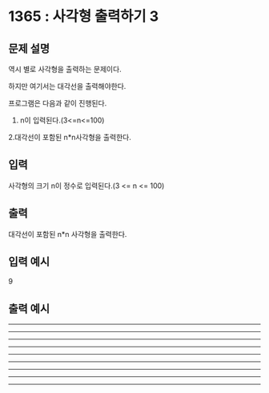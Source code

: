 # 1365 : 사각형 출력하기 3
  
## 문제 설명    
역시 별로 사각형을 출력하는 문제이다.

하지만 여기서는 대각선을 출력해야한다.

프로그램은 다음과 같이 진행된다.

1. n이 입력된다.(3<=n<=100)

2.대각선이 포함된 n*n사각형을 출력한다.

## 입력
사각형의 크기 n이 정수로 입력된다.(3 <= n <= 100)

## 출력
대각선이 포함된 n*n 사각형을 출력한다.

## 입력 예시   
9

## 출력 예시
*********
**     **
* *   * *
*  * *  *
*   *   *
*  * *  *
* *   * *
**     **
*********